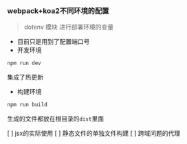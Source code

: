 ### webpack+koa2不同环境的配置

> dotenv 模块 进行部署环境的变量
* 目前只是用到了配置端口号
* 开发环境

```bash
npm run dev
```

集成了热更新

* 构建环境

```bash
npm run build
```

生成的文件都放在根目录的`dist`里面


[ ] jsx的实际使用
[ ] 静态文件的单独文件构建
[ ] 跨域问题的代理


